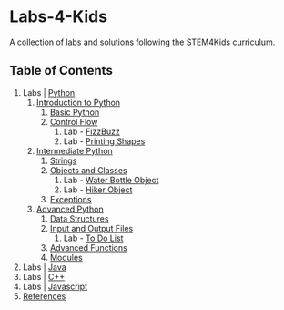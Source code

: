 # Labs-4-Kids

A collection of labs and solutions following the STEM4Kids curriculum.

## Table of Contents

1. Labs | [Python](./Labs_Python)
    1. [Introduction to Python](./Labs_Python/1._Introduction_to_Python)
        1. [Basic Python](./Labs_Python/1._Introduction_to_Python/1._Basic_Python)
        2. [Control Flow](./Labs_Python/1._Introduction_to_Python/2._Control_Flow)
            1. Lab - [FizzBuzz](./Labs_Python/1._Introduction_to_Python/2._Control_Flow/FizzBuzz/README.md)
            2. Lab - [Printing Shapes](./Labs_Python/1._Introduction_to_Python/2._Control_Flow/Printing_Shapes/README.md)
    2. [Intermediate Python](./Labs_Python/2._Intermediate_Python)
        1. [Strings](./Labs_Python/2._Intermediate_Python/1._Strings)
        2. [Objects and Classes](./Labs_Python/2._Intermediate_Python/2._Objects_and_Classes)
            1. Lab - [Water Bottle Object](./Labs_Python/2._Intermediate_Python/2._Objects_and_Classes/Water_Bottle_Object/README.md)
            2. Lab - [Hiker Object](./Labs_Python/2._Intermediate_Python/2._Objects_and_Classes/Hiker_Object/README.md)
        3. [Exceptions](./Labs_Python/2._Intermediate_Python/3._Exceptions)
    3. [Advanced Python](./Labs_Python/3._Advanced_Python)
        1. [Data Structures](./Labs_Python/3._Advanced_Python/1._Data_Structures)
        2. [Input and Output Files](./Labs_Python/3._Advanced_Python/2._Input_and_Output_Files)
            1. Lab - [To Do List](./Labs_Python/3._Advanced_Python/2._Input_and_Output_Files/To_Do_List/README.md)
        3. [Advanced Functions](./Labs_Python/3._Advanced_Python/3._Advanced_Functions)
        4. [Modules](./Labs_Python/3._Advanced_Python/4._Modules)
2. Labs | [Java](./Labs_Java)
3. Labs | [C++](./Labs_C++)
4. Labs | [Javascript](./Labs_Javascript)
5. [References](./References)




